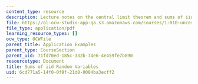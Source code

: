 ```yaml
---
content_type: resource
description: Lecture notes on the central limit theorem and sums of iid random variables.
file: https://ol-ocw-studio-app-qa.s3.amazonaws.com/courses/1-010-uncertainty-in-engineering-fall-2008/6cd771a514f00f9f21d80084ba3ecff2_app_17.pdf
file_type: application/pdf
learning_resource_types: []
ocw_type: OCWFile
parent_title: Application Examples
parent_type: CourseSection
parent_uid: 71fd70ed-185c-332b-74e6-4e459fe7b890
resourcetype: Document
title: Sums of iid Random Variables
uid: 6cd771a5-14f0-0f9f-21d8-0084ba3ecff2
---
```

